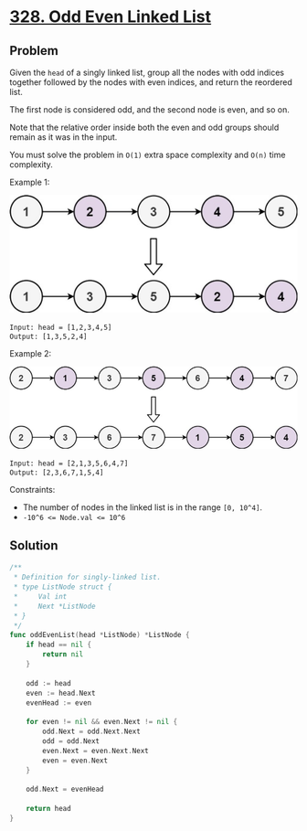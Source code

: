 # [328. Odd Even Linked List](https://leetcode.com/problems/odd-even-linked-list/)

## Problem

Given the `head` of a singly linked list, group all the nodes with odd indices together followed by the nodes with even indices, and return the reordered list.

The first node is considered odd, and the second node is even, and so on.

Note that the relative order inside both the even and odd groups should remain as it was in the input.

You must solve the problem in `O(1)` extra space complexity and `O(n)` time complexity.


Example 1:

![alt text](image.png)

```
Input: head = [1,2,3,4,5]
Output: [1,3,5,2,4]
```

Example 2:

![alt text](image-1.png)

```
Input: head = [2,1,3,5,6,4,7]
Output: [2,3,6,7,1,5,4]
```

Constraints:

- The number of nodes in the linked list is in the range `[0, 10^4]`.
- `-10^6 <= Node.val <= 10^6`

## Solution

```go
/**
 * Definition for singly-linked list.
 * type ListNode struct {
 *     Val int
 *     Next *ListNode
 * }
 */
func oddEvenList(head *ListNode) *ListNode {
    if head == nil {
        return nil
    }

    odd := head
    even := head.Next
    evenHead := even

    for even != nil && even.Next != nil {
        odd.Next = odd.Next.Next
        odd = odd.Next
        even.Next = even.Next.Next
        even = even.Next
    }

    odd.Next = evenHead

    return head
}
```